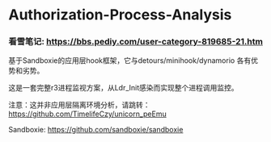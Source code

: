 # Authorization-Process-Analysis

### 看雪笔记: https://bbs.pediy.com/user-category-819685-21.htm

基于Sandboxie的应用层hook框架，它与detours/minihook/dynamorio 各有优势和劣势。

这是一套完整r3进程监视方案，从Ldr_Init感染而实现整个进程调用监控。

注意：这并非应用层隔离环境分析，请跳转：https://github.com/TimelifeCzy/unicorn_peEmu

Sandboxie: https://github.com/sandboxie/sandboxie
